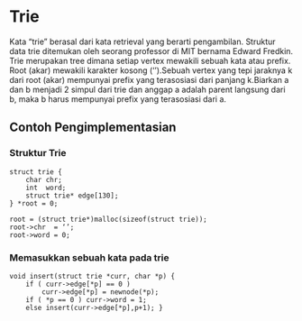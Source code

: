 # Trie
Kata “trie” berasal dari kata retrieval yang berarti pengambilan. Struktur data trie ditemukan oleh seorang professor di MIT bernama Edward Fredkin. Trie merupakan tree dimana setiap vertex mewakili sebuah kata atau prefix. Root (akar) mewakili karakter kosong (‘’).Sebuah vertex yang tepi jaraknya k dari root (akar) mempunyai prefix yang terasosiasi dari panjang k.Biarkan a dan b menjadi 2 simpul dari trie dan anggap a adalah parent langsung dari b, maka b harus mempunyai prefix yang terasosiasi dari a.

## Contoh Pengimplementasian
### Struktur Trie 
```
struct trie {
    char chr;
    int  word;
    struct trie* edge[130];
} *root = 0;

root = (struct trie*)malloc(sizeof(struct trie));
root->chr  = ‘’;
root->word = 0;
```
### Memasukkan sebuah kata pada trie
```
void insert(struct trie *curr, char *p) {
    if ( curr->edge[*p] == 0 )
        curr->edge[*p] = newnode(*p);
    if ( *p == 0 ) curr->word = 1;     
    else insert(curr->edge[*p],p+1); }
```





